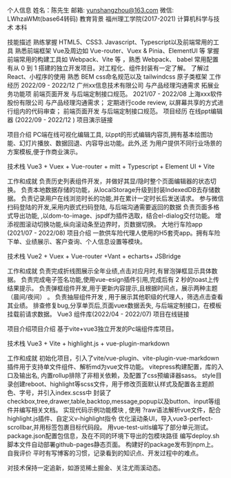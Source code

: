 个人信息
姓名：陈先生
邮箱: yunshangzhou@163.com
微信: LWhzaWMt(base64转码)
教育背景
福州理工学院(2017-2021) 计算机科学与技术 本科

技能描述
熟练掌握 HTML5、CSS3. Javascript、Typescript以及前端常用的工具
熟悉前端框架 Vue及周边如 Vue-router、Vuex & Pinia、ElementUI 等
掌握前端常用的构建工具如 Webpack、Vite 等 ，熟悉 Webpack、 babel 常用配置
有从 0 到 1 搭建的独立开发项目。对工程化、组件封装有一定了解。
了解过React、小程序的使用
熟悉 BEM css命名规范以及 tailwindcss 原子类框架
工作经历
2022/09 - 2022/12 广州xx信息技术有限公司
与产品经理沟通需求
拓展业务功能项
前端页面开发
与后端定制接口规范。
2021/07 - 2022/08 上海xxx软件股份有限公司
与产品经理沟通需求；
定期进行code review, 以屏幕共享的方式进行组内的代码审查；
前端页面开发
与后端定制接口规范。
项目经历
在线ppt编辑器 (2022/09 - 2022/12 )
项目演示链接

项目介绍
PC端在线可视化编辑工具, 以ppt的形式编辑内容页,拥有基本绘图功能、幻灯片播放、数据回退、内容导出功能。此外,还 为用户提供不同行业场景的方案模板,便于作商业演示。

技术栈
Vue3 + Vuex + Vue-router + mitt + Typescript + Element UI + Vite

工作和成就
负责历史列表组件开发，并做好其显/隐时整个页面编辑器的状态切换。
负责本地数据存储的功能，从localStorage升级到封装IndexedDB去存储数据。
负责记录用户在线浏览时长的功能,并在累计一定时长后发送请求。
参与微信扫码登陆的开发,采用内嵌式扫码登陆, 与后端沟通需要返回的数据
负责页面多格式导出功能, ,以dom-to-image、jspdf为插件选取，结合el-dialog交付功能。
增添视图滚动切换功能,纵向滚动条至边界时，页数据切换。
大地行车险app (2021/07 - 2022/08)
项目介绍
一款供车险代理人使用的H5套壳app。拥有车险下单、业绩展示、客户查询、个人信息设置等模块。

技术栈
Vue2 + Vuex + Vue-router +Vant + echarts+ JSBridge

工作和成就
负责完成折线图展示全年业绩,点击对应月时,有冒泡弹框显示具体数据。
负责完成电子签名功能,使用vue-esign插件引用,完成后有 2 秒的toast上传结果提示。
负责弹框组件开发,用于更新内容提示,且根据时间点，展示两种主题（晨间/夜间） 。
负责抽屉组件开发 , 用于展示其他职级的代理人，筛选点击查看其业绩。
排查修复bug,分享单页后,页面vuex数据丢失, 与后端定制接口，在模板挂载前请求数据。
Vue3 组件库(2022/04 - 2022/07)
项目在线链接

项目介绍项目介绍
基于vite+vue3独立开发的Pc端组件库项目。

技术栈
Vue3 + Vite + highlight.js + vue-plugin-markdown

工作和成就
初始化项目，引入了vite/vue-plugin、vite-plugin-vue-markdown插件用于支持单文件组件、解析md为vue文件功能。
vitepress构建配置，库的入口及输出名, 内置rollup排除了非相关依赖，及配置了css预编译器sass。
style目录创建reboot、highlight等scss文件，用于修改页面默认样式及配置各主题颜色、字号，并引入index.scss中
封装了checkbox,tree,drawer,table,backtop,message,popup以及button、input等组件并编写相关文档。
实现代码示例功能模块 , 使用 ?raw语法解析vue文件，配合highlight.js插件、自定义v-highlight指令
优化滚动条UI，导入vue3-perfect-scrollbar,并用标签包裹目标代码段。
用vue-test-uitls编写了部分单元测试。
package.json配置包信息，及在不同的环境下导出的包模块路径
编写deploy.sh脚本文件自动部署github-pages静态页面。
构建好的package发布到npm上。
自我评价
平时有写博客的习惯，记录看到的知识点、开发过程中的难点。

对技术保持一定追新，如游览稀土掘金、关注尤雨溪动态。
